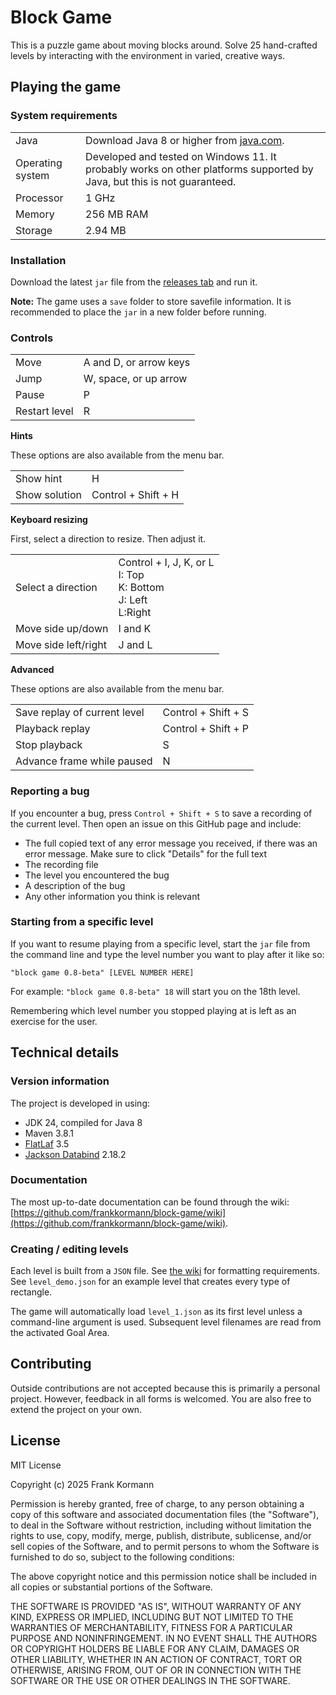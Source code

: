 # Block Game

This is a puzzle game about moving blocks around. Solve 25 hand-crafted levels
by interacting with the environment in varied, creative ways.

## Playing the game

### System requirements

<table>
	<tr>
		<td>Java</td>
		<td>Download Java 8 or higher from
			<a href="https://www.java.com/en/download/">java.com</a>.</td>
	</tr>
	<tr>
		<td>Operating system</td>
		<td>Developed and tested on Windows 11. It probably works on other
			platforms supported by Java, but this is not guaranteed.</td>
	</tr>
	<tr>
		<td>Processor</td>
		<td>1 GHz</td>
	</tr>
	<tr>
		<td>Memory</td>
		<td>256 MB RAM</td>
	</tr>
	<tr>
		<td>Storage</td>
		<td>2.94 MB</td>
	</tr>
</table>

### Installation

Download the latest `jar` file from the
[releases tab](https://github.com/frankkormann/block-game/releases) and run it.

**Note:** The game uses a `save` folder to store savefile information. It is
recommended to place the `jar` in a new folder before running.

### Controls

<table>
	<tr>
		<td>Move</td>
		<td>A and D, or arrow keys</td>
	</tr>
	<tr>
		<td>Jump</td>
		<td>W, space, or up arrow</td>
	</tr>
	<tr>
		<td>Pause</td>
		<td>P</td>
	</tr>
	<tr>
		<td>Restart level</td>
		<td>R</td>
	</tr>
</table>

**Hints**

These options are also available from the menu bar.

<table>
	<tr>
		<td>Show hint</td>
		<td>H</td>
	</tr>
	<tr>
		<td>Show solution</td>
		<td>Control + Shift + H</td>
	</tr>
</table>

**Keyboard resizing**

First, select a direction to resize. Then adjust it.

<table>
	<tr>
		<td>Select a direction</td>
		<td>Control + I, J, K, or L<br>I: Top
			<br>K: Bottom<br>J: Left<br>L:Right</td>
	</tr>
	<tr>
		<td>Move side up/down</td>
		<td>I and K</td>
	</tr>
	<tr>
		<td>Move side left/right</td>
		<td>J and L</td>
	</tr>
</table>

**Advanced**

These options are also available from the menu bar.

<table>
	<tr>
		<td>Save replay of current level<t/d>
		<td>Control + Shift + S</td>
	</tr>
	<tr>
		<td>Playback replay</td>
		<td>Control + Shift + P</td>
	</tr>
	<tr>
		<td>Stop playback</td>
		<td>S</td>
	</tr>
	<tr>
		<td>Advance frame while paused</td>
		<td>N</td>
	</tr>
</table>

### Reporting a bug

If you encounter a bug, press `Control + Shift + S` to save a recording of the
current level. Then open an issue on this GitHub page and include:

- The full copied text of any error message you received, if there was an error
  message. Make sure to click "Details" for the full text
- The recording file
- The level you encountered the bug
- A description of the bug
- Any other information you think is relevant

### Starting from a specific level

If you want to resume playing from a specific level, start the `jar` file from
the command line and type the level number you want to play after it like so:

`"block game 0.8-beta" [LEVEL NUMBER HERE]`

For example: `"block game 0.8-beta" 18` will start you on the 18th level.

Remembering which level number you stopped playing at is left as an exercise
for the user.

## Technical details

### Version information

The project is developed in using:

- JDK 24, compiled for Java 8
- Maven 3.8.1
- [FlatLaf](https://github.com/JFormDesigner/FlatLaf) 3.5
- [Jackson Databind](https://github.com/FasterXML/jackson-databind/) 2.18.2

### Documentation

The most up-to-date documentation can be found through the wiki:
[https://github.com/frankkormann/block-game/wiki](https://github.com/frankkormann/block-game/wiki).

### Creating / editing levels

Each level is built from a `JSON` file. See
[the wiki](https://github.com/frankkormann/block-game/wiki) for formatting
requirements. See `level_demo.json` for an example level that creates every type
of rectangle.

The game will automatically load `level_1.json` as its first level unless a
command-line argument is used. Subsequent level filenames are read from the
activated Goal Area.

## Contributing

Outside contributions are not accepted because this is primarily a personal
project. However, feedback in all forms is welcomed. You are also free to extend the
project on your own.

## License

MIT License

Copyright (c) 2025 Frank Kormann

Permission is hereby granted, free of charge, to any person obtaining a copy of
this software and associated documentation files (the "Software"), to deal in
the Software without restriction, including without limitation the rights to
use, copy, modify, merge, publish, distribute, sublicense, and/or sell copies of
the Software, and to permit persons to whom the Software is furnished to do so,
subject to the following conditions:

The above copyright notice and this permission notice shall be included in all
copies or substantial portions of the Software.

THE SOFTWARE IS PROVIDED "AS IS", WITHOUT WARRANTY OF ANY KIND, EXPRESS OR
IMPLIED, INCLUDING BUT NOT LIMITED TO THE WARRANTIES OF MERCHANTABILITY, FITNESS
FOR A PARTICULAR PURPOSE AND NONINFRINGEMENT. IN NO EVENT SHALL THE AUTHORS OR
COPYRIGHT HOLDERS BE LIABLE FOR ANY CLAIM, DAMAGES OR OTHER LIABILITY, WHETHER
IN AN ACTION OF CONTRACT, TORT OR OTHERWISE, ARISING FROM, OUT OF OR IN
CONNECTION WITH THE SOFTWARE OR THE USE OR OTHER DEALINGS IN THE SOFTWARE.
